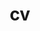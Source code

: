 ---
layout: default
permalink: /cv/
title: cv
nav: true
nav_order: 4
redirect_to: /assets/pdf/luksh_ganjoo_cv.pdf
---